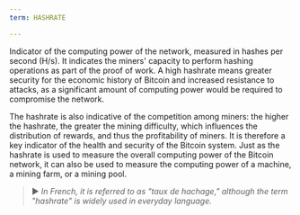 ```yaml
---
term: HASHRATE

---
```

Indicator of the computing power of the network, measured in hashes per second (H/s). It indicates the miners' capacity to perform hashing operations as part of the proof of work. A high hashrate means greater security for the economic history of Bitcoin and increased resistance to attacks, as a significant amount of computing power would be required to compromise the network.

The hashrate is also indicative of the competition among miners: the higher the hashrate, the greater the mining difficulty, which influences the distribution of rewards, and thus the profitability of miners. It is therefore a key indicator of the health and security of the Bitcoin system. Just as the hashrate is used to measure the overall computing power of the Bitcoin network, it can also be used to measure the computing power of a machine, a mining farm, or a mining pool.

> ► *In French, it is referred to as "taux de hachage," although the term "hashrate" is widely used in everyday language.*